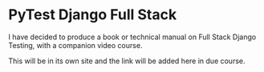 # PyTest Django Full Stack

I have decided to produce a book or technical manual on Full Stack Django Testing, with a companion video course.

This will be in its own site and the link will be added here in due course.

